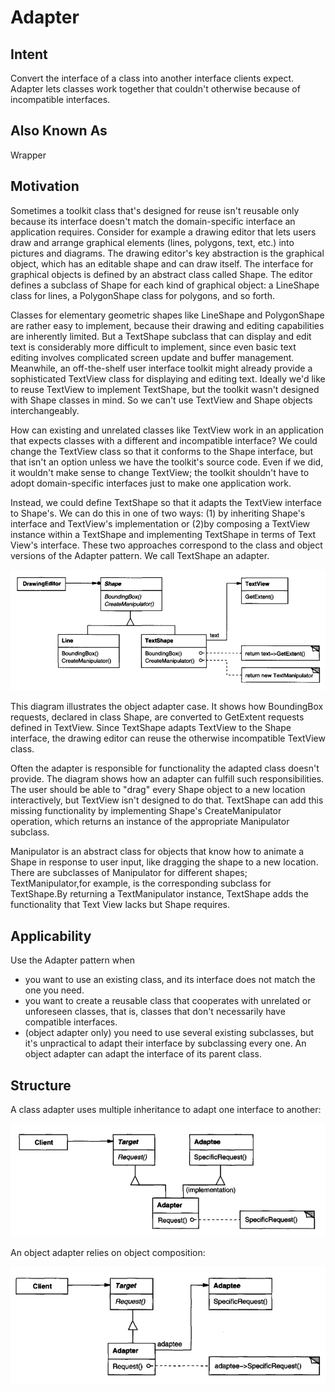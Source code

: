 # Adapter

## Intent

Convert the interface of a class into another interface clients expect. Adapter lets
classes work together that couldn't otherwise because of incompatible interfaces.

## Also Known As
Wrapper

## Motivation

Sometimes a toolkit class that's designed for reuse isn't reusable only because its
interface doesn't match the domain-specific interface an application requires.
Consider for example a drawing editor that lets users draw and arrange graphical
elements (lines, polygons, text, etc.) into pictures and diagrams. The drawing
editor's key abstraction is the graphical object, which has an editable shape and
can draw itself. The interface for graphical objects is defined by an abstract class
called Shape. The editor defines a subclass of Shape for each kind of graphical
object: a LineShape class for lines, a PolygonShape class for polygons, and so
forth.

Classes for elementary geometric shapes like LineShape and PolygonShape are
rather easy to implement, because their drawing and editing capabilities are
inherently limited. But a TextShape subclass that can display and edit text is
considerably more difficult to implement, since even basic text editing involves
complicated screen update and buffer management. Meanwhile, an off-the-shelf
user interface toolkit might already provide a sophisticated TextView class for
displaying and editing text. Ideally we'd like to reuse TextView to implement
TextShape, but the toolkit wasn't designed with Shape classes in mind. So we
can't use TextView and Shape objects interchangeably.

How can existing and unrelated classes like TextView work in an application that
expects classes with a different and incompatible interface? We could change the
TextView class so that it conforms to the Shape interface, but that isn't an option
unless we have the toolkit's source code. Even if we did, it wouldn't make sense to
change TextView; the toolkit shouldn't have to adopt domain-specific interfaces
just to make one application work.

Instead, we could define TextShape so that it adapts the TextView interface to
Shape's. We can do this in one of two ways: (1) by inheriting Shape's interface
and TextView's implementation or (2)by composing a TextView instance within
a TextShape and implementing TextShape in terms of Text View's interface. These
two approaches correspond to the class and object versions of the Adapter pattern.
We call TextShape an adapter.

![](docs/_images/img.png)

This diagram illustrates the object adapter case. It shows how BoundingBox 
requests, declared in class Shape, are converted to GetExtent requests defined in
TextView. Since TextShape adapts TextView to the Shape interface, the drawing
editor can reuse the otherwise incompatible TextView class.

Often the adapter is responsible for functionality the adapted class doesn't 
provide. The diagram shows how an adapter can fulfill such responsibilities. The
user should be able to "drag" every Shape object to a new location interactively,
but TextView isn't designed to do that. TextShape can add this missing functionality 
by implementing Shape's CreateManipulator operation, which returns an
instance of the appropriate Manipulator subclass.

Manipulator is an abstract class for objects that know how to animate a Shape in
response to user input, like dragging the shape to a new location. There are 
subclasses of Manipulator for different shapes; TextManipulator,for example, is the
corresponding subclass for TextShape.By returning a TextManipulator instance,
TextShape adds the functionality that Text View lacks but Shape requires.

## Applicability

Use the Adapter pattern when
* you want to use an existing class, and its interface does not match the one
you need.
* you want to create a reusable class that cooperates with unrelated or unforeseen 
classes, that is, classes that don't necessarily have compatible interfaces.
* (object adapter only) you need to use several existing subclasses, but it's 
unpractical to adapt their interface by subclassing every one. An object adapter
can adapt the interface of its parent class.

## Structure

A class adapter uses multiple inheritance to adapt one interface to another:

![](docs/_images/img_1.png)

An object adapter relies on object composition:

![](docs/_images/img_2.png)